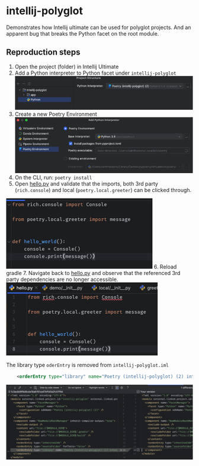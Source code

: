 # intellij-polyglot
Demonstrates how Intellij ultimate can be used for polyglot projects.
And an apparent bug that breaks the Python facet on the root module.

## Reproduction steps
1. Open the project (folder) in Intellij Ultimate
2. Add a Python interpreter to Python facet under `intellij-polyglot`
![facet](img/facet-interpreter.png)
3. Create a new Poetry Environment
![sdk](img/add-sdk.png)
4. On the CLI, run: `poetry install`
5. Open [hello.py](poetry/demo/hello.py) and validate that the imports, both 3rd party (`rich.console`) and local (`poetry.local.greeter`) can be clicked through.

![hello world file](img/hello_world_file.png)
6. Reload gradle
7. Navigate back to [hello.py](poetry/demo/hello.py) and observe that the referenced 3rd party dependencies are no longer accessible.
![broken import](img/broken.png)

The library type `oderEntry` is removed from `intellij-polyglot.iml`
```xml
    <orderEntry type="library" name="Poetry (intellij-polyglot) (2) interpreter library" level="application" />
```
![removed](img/removed.png)
